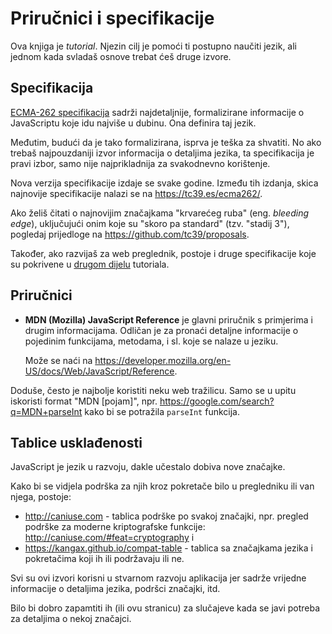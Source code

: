 
# Priručnici i specifikacije

Ova knjiga je *tutorial*. Njezin cilj je pomoći ti postupno naučiti jezik, ali jednom kada svladaš osnove trebat ćeš druge izvore.

## Specifikacija

[ECMA-262 specifikacija](https://www.ecma-international.org/publications/standards/Ecma-262.htm) sadrži najdetaljnije, formalizirane informacije o JavaScriptu koje idu najviše u dubinu. Ona definira taj jezik.

Međutim, budući da je tako formalizirana, isprva je teška za shvatiti. No ako trebaš najpouzdaniji izvor informacija o detaljima jezika, ta specifikacija je pravi izbor, samo nije najprikladnija za svakodnevno korištenje. 

Nova verzija specifikacije izdaje se svake godine. Između tih izdanja, skica najnovije specifikacije nalazi se na <https://tc39.es/ecma262/>.

Ako želiš čitati o najnovijim značajkama "krvarećeg ruba" (eng. *bleeding edge*), uključujući onim koje su "skoro pa standard" (tzv. "stadij 3"), pogledaj prijedloge na <https://github.com/tc39/proposals>.

Također, ako razvijaš za web preglednik, postoje i druge specifikacije koje su pokrivene u [drugom dijelu](info:browser-environment) tutoriala.

## Priručnici

- **MDN (Mozilla) JavaScript Reference** je glavni priručnik s primjerima i drugim informacijama. Odličan je za pronaći detaljne informacije o pojedinim funkcijama, metodama, i sl. koje se nalaze u jeziku.

    Može se naći na <https://developer.mozilla.org/en-US/docs/Web/JavaScript/Reference>.

Doduše, često je najbolje koristiti neku web tražilicu. Samo se u upitu iskoristi format "MDN [pojam]", npr. <https://google.com/search?q=MDN+parseInt> kako bi se potražila `parseInt` funkcija.

## Tablice usklađenosti

JavaScript je jezik u razvoju, dakle učestalo dobiva nove značajke.

Kako bi se vidjela podrška za njih kroz pokretače bilo u pregledniku ili van njega, postoje:

- <http://caniuse.com> - tablica podrške po svakoj značajki, npr. pregled podrške za moderne kriptografske funkcije: <http://caniuse.com/#feat=cryptography> i
- <https://kangax.github.io/compat-table> - tablica sa značajkama jezika i pokretačima koji ih ili podržavaju ili ne.

Svi su ovi izvori korisni u stvarnom razvoju aplikacija jer sadrže vrijedne informacije o detaljima jezika, podršci značajki, itd.

Bilo bi dobro zapamtiti ih (ili ovu stranicu) za slučajeve kada se javi potreba za detaljima o nekoj značajci.
